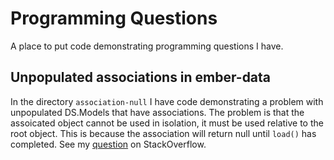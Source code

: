 Programming Questions
=====================

A place to put code demonstrating programming questions I have.

Unpopulated associations in ember-data
--------------------------------------

In the directory `association-null` I have code demonstrating a problem with unpopulated DS.Models that have associations. The problem is that the assoicated object cannot be used in isolation, it must be used relative to the root object. This is because the association will return null until `load()` has completed. See my [question][q] on StackOverflow.

[q]: http://stackoverflow.com/questions/11838423
